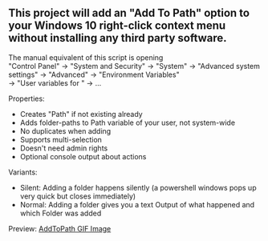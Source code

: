 ## This project will add an "Add To Path" option to your Windows 10 right-click context menu without installing any third party software.

The manual equivalent of this script is opening  
"Control Panel" -> "System and Security" -> "System" -> "Advanced system settings" -> "Advanced" -> "Environment Variables"   
-> "User variables for <Username>" -> ...

Properties:
- Creates "Path" if not existing already
- Adds folder-paths to Path variable of your user, not system-wide
- No duplicates when adding
- Supports multi-selection
- Doesn't need admin rights
- Optional console output about actions

Variants:
 - Silent: Adding a folder happens silently (a powershell windows pops up very quick but closes immediately)
 - Normal: Adding a folder gives you a text Output of what happened and which Folder was added 
 
 Preview: 
 [AddToPath GIF Image](Preview.gif)

